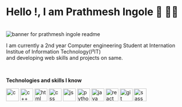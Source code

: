 # Hello !, I am Prathmesh Ingole 🙌 👨‍💻
<br />
<img src="https://user-images.githubusercontent.com/91962775/162559410-739a3182-185f-4e53-adcd-e3a51d281b0a.gif" alt="banner for prathmesh ingole readme">

<!-- <img src="https://user-images.githubusercontent.com/91962775/162559470-01e865b9-21b6-4f3f-a6b8-9edbdc00d65e.png" alt="banner for prathmesh ingole readme">
 -->
 
 <br />

I am currently a 2nd year Computer engineering Student at Internation Institue of Information Technology(I²IT) 
<br />
and developing web skills and projects on same.
 
 <br    />
 
**Technologies and skills I know**
<!-- ![image](https://user-images.githubusercontent.com/91962775/162578842-46a2cd68-38c6-4e59-b549-4f0d3b6525cb.png) -->
<!-- ![image](https://user-images.githubusercontent.com/91962775/162578926-1e0d0430-7dff-46b8-a120-0bc904844248.png)
![image](https://user-images.githubusercontent.com/91962775/162579180-b9174cdc-350d-4e5e-9a30-87d0a7cdfb09.png)

![image](https://user-images.githubusercontent.com/91962775/162578950-e6382402-8f5a-43f1-964f-df84f453a78b.png) 
![image](https://user-images.githubusercontent.com/91962775/162579226-69d94071-bc4e-44ce-b06a-f1838f6b1371.png)
![image](https://user-images.githubusercontent.com/91962775/162579246-dce923f0-7720-4b8c-95fd-22c60dea3ccf.png)
![image](https://user-images.githubusercontent.com/91962775/162579262-ad53bba4-0b3a-4278-8389-7d2ff573c381.png)
![image](https://user-images.githubusercontent.com/91962775/162579299-4e5390b7-2e02-4abd-ab58-185c167ff996.png)
![image](https://user-images.githubusercontent.com/91962775/162579332-513ac8a9-76ba-4e9d-9222-d3e93bfb0bfe.png)
![image](https://user-images.githubusercontent.com/91962775/162579360-9acf6b66-01e3-4544-a446-e839f0d6e126.png)



-->

<p align="left">
<img src="https://user-images.githubusercontent.com/91962775/162578842-46a2cd68-38c6-4e59-b549-4f0d3b6525cb.png" alt="c" height="35">
<img src="https://user-images.githubusercontent.com/91962775/162578926-1e0d0430-7dff-46b8-a120-0bc904844248.png" alt="c++" height="35">
<img src="https://user-images.githubusercontent.com/91962775/162579180-b9174cdc-350d-4e5e-9a30-87d0a7cdfb09.png" alt="html" height="35">
<img src="https://user-images.githubusercontent.com/91962775/162578950-e6382402-8f5a-43f1-964f-df84f453a78b.png" alt="css" height="35">
<img src="https://user-images.githubusercontent.com/91962775/162579226-69d94071-bc4e-44ce-b06a-f1838f6b1371.png" alt="js" height="35">
<img src="https://user-images.githubusercontent.com/91962775/162579246-dce923f0-7720-4b8c-95fd-22c60dea3ccf.png" alt="python" height="35">
<img src="https://user-images.githubusercontent.com/91962775/162579262-ad53bba4-0b3a-4278-8389-7d2ff573c381.png" alt="java" height="35">
<img src="https://user-images.githubusercontent.com/91962775/162579299-4e5390b7-2e02-4abd-ab58-185c167ff996.png" alt="react" height="35">
<img src="https://user-images.githubusercontent.com/91962775/162579332-513ac8a9-76ba-4e9d-9222-d3e93bfb0bfe.png" alt="git" height="35">
<img src="https://user-images.githubusercontent.com/91962775/162579360-9acf6b66-01e3-4544-a446-e839f0d6e126.png" alt="sass" height="35">
 
 </p>
